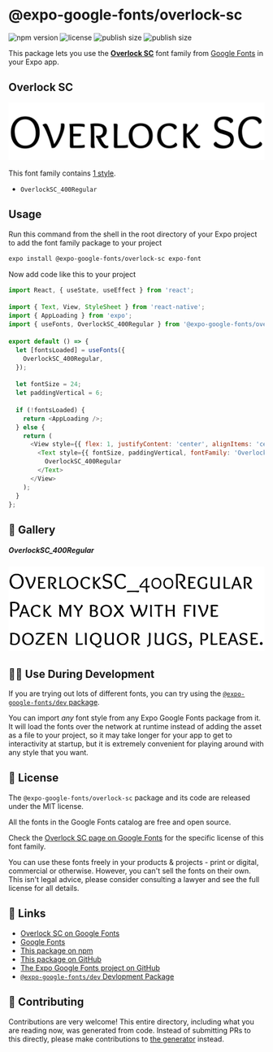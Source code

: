# @expo-google-fonts/overlock-sc

![npm version](https://flat.badgen.net/npm/v/@expo-google-fonts/overlock-sc)
![license](https://flat.badgen.net/github/license/expo/google-fonts)
![publish size](https://flat.badgen.net/packagephobia/install/@expo-google-fonts/overlock-sc)
![publish size](https://flat.badgen.net/packagephobia/publish/@expo-google-fonts/overlock-sc)

This package lets you use the [**Overlock SC**](https://fonts.google.com/specimen/Overlock+SC) font family from [Google Fonts](https://fonts.google.com/) in your Expo app.

## Overlock SC

![Overlock SC](./font-family.png)

This font family contains [1 style](#-gallery).

- `OverlockSC_400Regular`

## Usage

Run this command from the shell in the root directory of your Expo project to add the font family package to your project
```sh
expo install @expo-google-fonts/overlock-sc expo-font
```

Now add code like this to your project
```js
import React, { useState, useEffect } from 'react';

import { Text, View, StyleSheet } from 'react-native';
import { AppLoading } from 'expo';
import { useFonts, OverlockSC_400Regular } from '@expo-google-fonts/overlock-sc';

export default () => {
  let [fontsLoaded] = useFonts({
    OverlockSC_400Regular,
  });

  let fontSize = 24;
  let paddingVertical = 6;

  if (!fontsLoaded) {
    return <AppLoading />;
  } else {
    return (
      <View style={{ flex: 1, justifyContent: 'center', alignItems: 'center' }}>
        <Text style={{ fontSize, paddingVertical, fontFamily: 'OverlockSC_400Regular' }}>
          OverlockSC_400Regular
        </Text>
      </View>
    );
  }
};

```

## 🔡 Gallery

##### OverlockSC_400Regular
![OverlockSC_400Regular](./OverlockSC_400Regular.ttf.png)


## 👩‍💻 Use During Development

If you are trying out lots of different fonts, you can try using the [`@expo-google-fonts/dev` package](https://github.com/expo/google-fonts/tree/master/font-packages/dev#readme).

You can import *any* font style from any Expo Google Fonts package from it. It will load the fonts
over the network at runtime instead of adding the asset as a file to your project, so it may take longer
for your app to get to interactivity at startup, but it is extremely convenient
for playing around with any style that you want.

## 📖 License

The `@expo-google-fonts/overlock-sc` package and its code are released under the MIT license.

All the fonts in the Google Fonts catalog are free and open source.

Check the [Overlock SC page on Google Fonts](https://fonts.google.com/specimen/Overlock+SC) for the specific license of this font family.

You can use these fonts freely in your products & projects - print or digital, commercial or otherwise. However, you can't sell the fonts on their own. This isn't legal advice, please consider consulting a lawyer and see the full license for all details.

## 🔗 Links

- [Overlock SC on Google Fonts](https://fonts.google.com/specimen/Overlock+SC)
- [Google Fonts](https://fonts.google.com/)
- [This package on npm](https://www.npmjs.com/package/@expo-google-fonts/overlock-sc)
- [This package on GitHub](https://github.com/expo/google-fonts/tree/master/font-packages/overlock-sc)
- [The Expo Google Fonts project on GitHub](https://github.com/expo/google-fonts)
- [`@expo-google-fonts/dev` Devlopment Package](https://github.com/expo/google-fonts/tree/master/font-packages/dev)

## 🤝 Contributing

Contributions are very welcome! This entire directory, including what you are reading now, was generated from code. Instead of submitting PRs to this directly, please make contributions to [the generator](https://github.com/expo/google-fonts/tree/master/packages/generator) instead.
